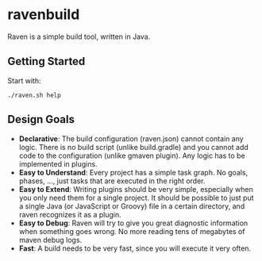 # ravenbuild

Raven is a simple build tool, written in Java.

## Getting Started

Start with:

    ./raven.sh help

## Design Goals

 - **Declarative**: The build configuration (raven.json) cannot contain any logic. There is no build script
 (unlike build.gradle) and you cannot add code to the configuration (unlike gmaven plugin). Any logic has to
 be implemented in plugins.
 - **Easy to Understand**: Every project has a simple task graph. No goals, phases, ..., just tasks that are
 executed in the right order.
 - **Easy to Extend**: Writing plugins should be very simple, especially when you only need them for a
 single project. It should be possible to just put a single Java (or JavaScript or Groovy) file in a certain
 directory, and raven recognizes it as a plugin.
 - **Easy to Debug**: Raven will try to give you great diagnostic information when something goes wrong.
 No more reading tens of megabytes of maven debug logs.
 - **Fast**: A build needs to be very fast, since you will execute it very often.


